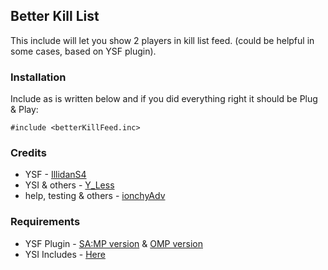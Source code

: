 ## Better Kill List
This include will let you show 2 players in kill list feed. (could be helpful in some cases, based on YSF plugin).

### Installation
Include as is written below and if you did everything right it should be Plug & Play:
```pawn
#include <betterKillFeed.inc>
```

### Credits
* YSF - [IllidanS4](https://github.com/IllidanS4)
* YSI & others - [Y_Less](https://github.com/Y-Less/)
* help, testing & others - [ionchyAdv](https://github.com/ionchyAdv)

### Requirements
* YSF Plugin - [SA:MP version](https://github.com/IllidanS4/YSF/releases) & [OMP version](https://gist.github.com/AmyrAhmady/94a33fc502c2694032523969e7d2ee02)
* YSI Includes - [Here](https://github.com/pawn-lang/YSI-Includes/releases)
